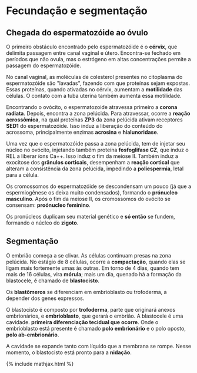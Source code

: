 # Fecundação e segmentação

## Chegada do espermatozóide ao óvulo

O primeiro obstáculo encontrado pelo espermatozóide é o **cérvix**, que delimita passagem entre canal vaginal e útero. Encontra-se fechado em períodos que não ovula, mas o estrógeno em altas concentrações permite a passagem do espermatozóide.

No canal vaginal, as moléculas de colesterol presentes no citoplasma do espermatozóide são "lavadas", fazendo com que proteínas sejam expostas. Essas proteínas, quando ativadas no cérvix, aumentam a **motilidade** das células. O contato com a tuba uterina também aumenta essa motilidade.

Encontrando o ovócito, o espermatozoide atravessa primeiro a **corona radiata**. Depois, encontra a zona pelúcida. Para atravessar, ocorre a **reação acrossômica**, na qual proteínas **ZP3** da zona pelúcida ativam receptores **SED1** do espermatozóide. Isso induz a liberação do conteúdo do acrossoma, principalmente enzimas **acrosina** e **hialunoridase**.

Uma vez que o espermatozóide passa a zona pelúcida, tem de injetar seu núcleo no ovócito, injetando também proteína **fosfoglifase CZ**, que induz o REL a liberar íons Ca++. Isso induz o fim da meiose II. Também induz a exocitose dos **grânulos corticais**, desempenham a **reação cortical** que alteram a consistência da zona pelúcida, impedindo a **poliespermia**, letal para a célula.

Os cromossomos do espermatozóide se descondensam um pouco (já que a espermiogênese os deixa muito condensados), formando o **prónucleo masculino**. Após o fim da meiose II, os cromossomos do ovócito se consensam: **proónucleo feminino**.

Os pronúcleos duplicam seu material genético e **só então** se fundem, formando o núcleo do **zigoto**.

## Segmentação

O embrião começa a se clivar. As células continuam presas na zona pelúcida. No estágio de 8 células, ocorre a **compactação**, quando elas se ligam mais fortemente umas às outras. Em torno de 4 dias, quando tem mais de 16 células, vira **mórula**; mais um  dia, quenado há a formação da blastocele, é chamado de **blastocisto**.

Os **blastômeros** se diferenciam em embrioblasto ou trofoderma, a depender dos genes expressos.

O blastocisto é composto por **trofoderma**, parte que originará anexos embrionários, e **embrioblasto**, que gerará o embrião. A blastocele é uma cavidade. **primeira diferenciação tecidual que ocorre**. Onde o embrioblasto está presente é chamado **polo embrionário** e o polo oposto, **polo ab-embrionário**.

A cavidade se expande tanto com líquido que a membrana se rompe. Nesse momento, o blastocisto está pronto para a **nidação**.

{% include mathjax.html %}